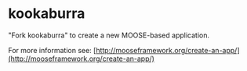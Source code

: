 kookaburra
=====

"Fork kookaburra" to create a new MOOSE-based application.

For more information see: [http://mooseframework.org/create-an-app/](http://mooseframework.org/create-an-app/)
